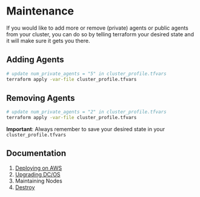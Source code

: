 # Maintenance

If you would like to add more or remove (private) agents or public agents from your cluster, you can do so by telling terraform your desired state and it will make sure it gets you there.

## Adding Agents

```bash
# update num_private_agents = "5" in cluster_profile.tfvars
terraform apply -var-file cluster_profile.tfvars
```

## Removing Agents

```bash
# update num_private_agents = "2" in cluster_profile.tfvars
terraform apply -var-file cluster_profile.tfvars
```

**Important**: Always remember to save your desired state in your `cluster_profile.tfvars`

## Documentation

1. [Deploying on AWS](./INSTALL.md)
2. [Upgrading DC/OS](./UPGRADE.md)
3. Maintaining Nodes
4. [Destroy](./DESTROY.md)
